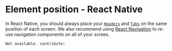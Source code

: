 # Element position - React Native

In React Native, you should always place your [`Headers`](https://reactnavigation.org/docs/headers/) and [`Tabs`](https://reactnavigation.org/docs/tab-based-navigation/) on the same position of each screen. We also recommend using [React Navigation](https://reactnative.dev/docs/navigation) to re-use navigation components on all of your screes.

```jsx
Not available, contribute!
```
